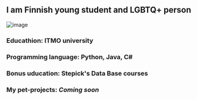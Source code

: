 ## I am Finnish young student and LGBTQ+ person
![image](https://github.com/user-attachments/assets/bb97eba5-4b40-46f3-8b8d-d622b5561a55)
### Educathion: ITMO university
### Programming language: Python, Java, C#
### Bonus uducation: Stepick's Data Base courses
### My pet-projects: *Coming soon*
 
